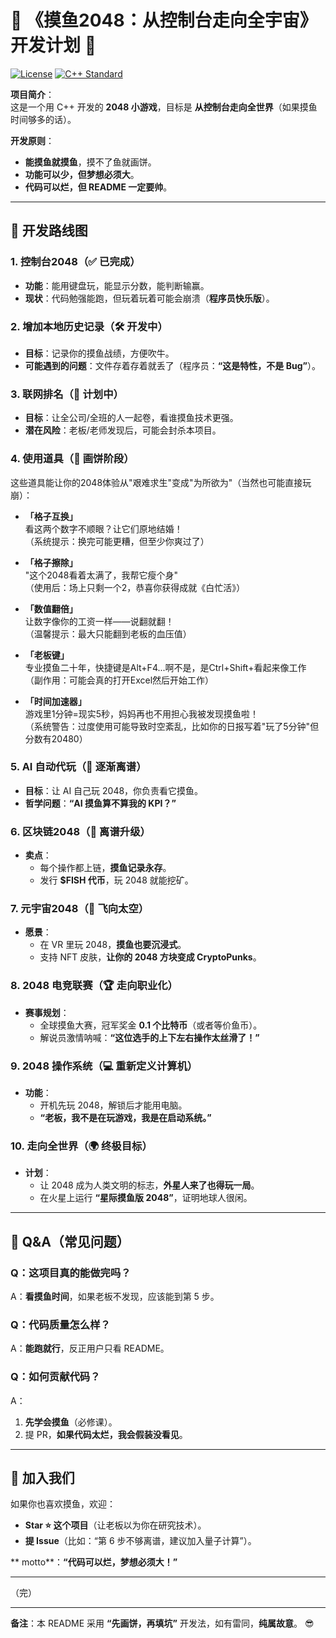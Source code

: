 # 🚀 **《摸鱼2048：从控制台走向全宇宙》开发计划** 🚀  
[![License](https://img.shields.io/badge/License-404-yellow.svg)](https://www.gnu.org/licenses/gpl-3.0)
[![C++ Standard](https://img.shields.io/badge/C++-11/14/17/20/23/26-blue.svg)](https://en.cppreference.com/)

**项目简介**：  
这是一个用 C++ 开发的 **2048 小游戏**，目标是 **从控制台走向全世界**（如果摸鱼时间够多的话）。  

**开发原则**：  
- **能摸鱼就摸鱼**，摸不了鱼就画饼。  
- **功能可以少，但梦想必须大**。  
- **代码可以烂，但 README 一定要帅**。  

---

## 📜 **开发路线图**

### **1. 控制台2048（✅ 已完成）**  
- **功能**：能用键盘玩，能显示分数，能判断输赢。  
- **现状**：代码勉强能跑，但玩着玩着可能会崩溃（**程序员快乐版**）。  

### **2. 增加本地历史记录（🛠 开发中）**  
- **目标**：记录你的摸鱼战绩，方便吹牛。  
- **可能遇到的问题**：文件存着存着就丢了（程序员：**“这是特性，不是 Bug”**）。  

### **3. 联网排名（📅 计划中）**  
- **目标**：让全公司/全班的人一起卷，看谁摸鱼技术更强。  
- **潜在风险**：老板/老师发现后，可能会封杀本项目。  

### **4. 使用道具（🤔 画饼阶段）**  

这些道具能让你的2048体验从"艰难求生"变成"为所欲为"（当然也可能直接玩崩）：

- **「格子互换」**  
  看这两个数字不顺眼？让它们原地结婚！  
  （系统提示：换完可能更糟，但至少你爽过了）

- **「格子擦除」**  
  "这个2048看着太满了，我帮它瘦个身"  
  （使用后：场上只剩一个2，恭喜你获得成就《白忙活》）

- **「数值翻倍」**  
  让数字像你的工资一样——说翻就翻！  
  （温馨提示：最大只能翻到老板的血压值）

- **「老板键」**  
  专业摸鱼二十年，快捷键是Alt+F4...啊不是，是Ctrl+Shift+看起来像工作  
  （副作用：可能会真的打开Excel然后开始工作）

- **「时间加速器」**  
  游戏里1分钟=现实5秒，妈妈再也不用担心我被发现摸鱼啦！  
  （系统警告：过度使用可能导致时空紊乱，比如你的日报写着"玩了5分钟"但分数有20480）

### **5. AI 自动代玩（🌌 逐渐离谱）**  
- **目标**：让 AI 自己玩 2048，你负责看它摸鱼。  
- **哲学问题**：**“AI 摸鱼算不算我的 KPI？”**  

### **6. 区块链2048（💎 离谱升级）**  
- **卖点**：  
  - 每个操作都上链，**摸鱼记录永存**。  
  - 发行 **$FISH 代币**，玩 2048 就能挖矿。  

### **7. 元宇宙2048（🚀 飞向太空）**  
- **愿景**：  
  - 在 VR 里玩 2048，**摸鱼也要沉浸式**。  
  - 支持 NFT 皮肤，**让你的 2048 方块变成 CryptoPunks**。  

### **8. 2048 电竞联赛（🏆 走向职业化）**  
- **赛事规划**：  
  - 全球摸鱼大赛，冠军奖金 **0.1 个比特币**（或者等价鱼币）。  
  - 解说员激情呐喊：**“这位选手的上下左右操作太丝滑了！”**  

### **9. 2048 操作系统（💻 重新定义计算机）**  
- **功能**：  
  - 开机先玩 2048，解锁后才能用电脑。  
  - **“老板，我不是在玩游戏，我是在启动系统。”**  

### **10. 走向全世界（🌍 终极目标）**  
- **计划**：  
  - 让 2048 成为人类文明的标志，**外星人来了也得玩一局**。  
  - 在火星上运行 **“星际摸鱼版 2048”**，证明地球人很闲。  

---

## 🤷 **Q&A（常见问题）**  

### **Q：这项目真的能做完吗？**  
A：**看摸鱼时间**，如果老板不发现，应该能到第 5 步。  

### **Q：代码质量怎么样？**  
A：**能跑就行**，反正用户只看 README。  

### **Q：如何贡献代码？**  
A：  
1. **先学会摸鱼**（必修课）。  
2. 提 PR，**如果代码太烂，我会假装没看见**。  

---

## 🎉 **加入我们**  
如果你也喜欢摸鱼，欢迎：  
- **Star ⭐ 这个项目**（让老板以为你在研究技术）。  
- **提 Issue**（比如：“第 6 步不够离谱，建议加入量子计算”）。  

** motto**：**“代码可以烂，梦想必须大！”**  

---

（完）  

---

**备注**：本 README 采用 **“先画饼，再填坑”** 开发法，如有雷同，**纯属故意**。 😎
